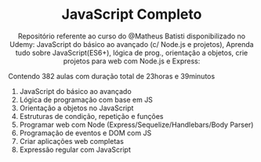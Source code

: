 <h1 align="center"> JavaScript Completo </h1>

<p align="center">
Repositório referente ao curso do @Matheus Batisti disponibilizado no Udemy: 
JavaScript do básico ao avançado (c/ Node.js e projetos), Aprenda tudo sobre JavaScript(ES6+), lógica de prog., orientação a objetos, crie projetos para web com Node.js e Express:
  
Contendo 382 aulas com duração total de 23horas e 39minutos
</p>



1. JavaScript do básico ao avançado
2. Lógica de programação com base em JS
3. Orientação a objetos no JavaScript
4. Estruturas de condição, repetição e funções
5. Programar web com Node (Express/Sequelize/Handlebars/Body Parser)
6. Programação de eventos e DOM com JS
7. Criar aplicações web completas
8. Expressão regular com JavaScript
